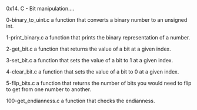 0x14. C - Bit manipulation....

0-binary_to_uint.c a function that converts a binary number to an unsigned int.

1-print_binary.c  a function that prints the binary representation of a number.

2-get_bit.c a function that returns the value of a bit at a given index.

3-set_bit.c a function that sets the value of a bit to 1 at a given index.

4-clear_bit.c a function that sets the value of a bit to 0 at a given index.

5-flip_bits.c  a function that returns the number of bits you would need to flip to get from one number to another.

100-get_endianness.c a function that checks the endianness.
